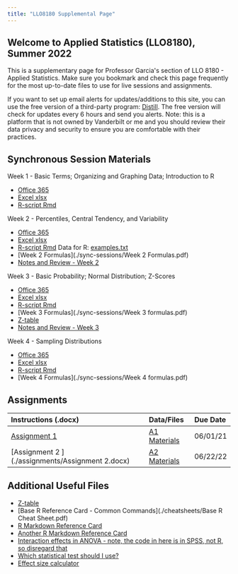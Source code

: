 ```yaml
---
title: "LLO8180 Supplemental Page"
---
```


## Welcome to Applied Statistics (LLO8180), Summer 2022

This is a supplementary page for Professor Garcia's section of LLO 8180 - Applied Statistics. Make sure you bookmark and check this page frequently for the most up-to-date files to use for live sessions and assignments. 

If you want to set up email alerts for updates/additions to this site, you can use the free version of a third-party program: [Distill](https://distill.io/). The free version will check for updates every 6 hours and send you alerts. Note: this is a platform that is not owned by Vanderbilt or me and you should review their data privacy and security to ensure you are comfortable with their practices.

## Synchronous Session Materials

Week 1 - Basic Terms; Organizing and Graphing Data; Introduction to R
 * [Office 365](https://vanderbilt365-my.sharepoint.com/:x:/g/personal/rafael_garcia_vanderbilt_edu/ER-jfMhQSQtAmk22Bph7BUcB8rLmYSk7onnszLFwC1YCJQ?e=wrYi0F)
 * [Excel xlsx](./sync-sessions/Week1Excel.xlsx)
 * [R-script Rmd](./sync-sessions/Week1R.Rmd)
	
Week 2 - Percentiles, Central Tendency, and Variability
 * [Office 365](https://vanderbilt365-my.sharepoint.com/:x:/g/personal/rafael_garcia_vanderbilt_edu/EZf1herkwJlOte2L7N0KtHkBHux0M86DGcqzZP54KliHdQ?e=YirL6e)
 * [Excel xlsx](./sync-sessions/Week2Excel.xlsx)
 * [R-script Rmd](./sync-sessions/Week2R.Rmd) Data for R: [examples.txt](./sync-sessions/examples.txt)
 * [Week 2 Formulas](./sync-sessions/Week 2 Formulas.pdf)
 * [Notes and Review - Week 2](https://vanderbilt365-my.sharepoint.com/:x:/g/personal/rafael_garcia_vanderbilt_edu/EW3RldtpTIJPtBbSQz3wS3oB96oTb1GrlZrdaMKFXhdcOw?e=ZyaVUP)
	
Week 3 - Basic Probability; Normal Distribution; Z-Scores
 * [Office 365](https://vanderbilt365-my.sharepoint.com/:x:/g/personal/rafael_garcia_vanderbilt_edu/EbKjZK0bYM5PvLIQY9MHYOQBniRFTCnvjZugidPejrpRyw?e=OZhCIF)
 * [Excel xlsx](./sync-sessions/Week3Excel.xlsx)
 * [R-script Rmd](./sync-sessions/Week2R.Rmd)
 * [Week 3 Formulas](./sync-sessions/Week 3 formulas.pdf)
 * [Z-table](./sync-sessions/z-table.pdf)
 * [Notes and Review - Week 3](https://vanderbilt365-my.sharepoint.com/:x:/g/personal/rafael_garcia_vanderbilt_edu/EVZkaTFZjNJMtaFTFr0Jnx8Bj6VT6A1Owl569R1BSqLeFg?e=yTWdB3)
	
Week 4 - Sampling Distributions
 * [Office 365](https://vanderbilt365-my.sharepoint.com/:x:/g/personal/rafael_garcia_vanderbilt_edu/EXRT18xQ4e9Bv1JffcRsKewByN27hmwGQg2Sv-8WKN9odA?e=djYrGW)
 * [Excel xlsx](./sync-sessions/Week4Excel.xlsx)
 * [R-script Rmd](./sync-sessions/Week4R.Rmd)
 * [Week 4 Formulas](./sync-sessions/Week 4 formulas.pdf)

	
<!--- Week 5 - Hypothesis Testing: One-Sample Z-Test
 * [Office 365]()
 * [Excel xlsx](./sync-sessions/)
 * [R-script Rmd](./sync-sessions/)
	
Week 6 - Power and Effect Size; One-Sample t-Test
 * [Office 365]()
 * [Excel xlsx](./sync-sessions/Week1Excel.xlsx)
 * [R-script Rmd](./sync-sessions/Week1R.Rmd)
	
Week 7 - Two-Sample t-tests
 * [Office 365]()
 * [Excel xlsx](./sync-sessions/)
 * [R-script Rmd](./sync-sessions/)
	
Week 8 - Confidence Intervals
 * [Office 365]()
 * [Excel xlsx](./sync-sessions/)
 * [R-script Rmd](./sync-sessions/)
	
Week 9 - One-Way ANOVA
 * [Office 365]()
 * [Excel xlsx](./sync-sessions/)
 * [R-script Rmd](./sync-sessions/)
	
Week 10 - Two-Way ANOVA
 * [Office 365]()
 * [Excel xlsx](./sync-sessions/)
 * [R-script Rmd](./sync-sessions/)
	
Week 11 - Correlation
 * [Office 365]()
 * [Excel xlsx](./sync-sessions/Week1Excel.xlsx)
 * [R-script Rmd](./sync-sessions/Week1R.Rmd)
	
Week 12 - Simple Linear Regression
 * [Office 365]()
 * [Excel xlsx](./sync-sessions/)
 * [R-script Rmd](./sync-sessions/)
	
Week 13 - Multiple Linear Regression
 * [Office 365]()
 * [Excel xlsx](./sync-sessions/)
 * [R-script Rmd](./sync-sessions/)
	
Week 14 - Chi-Square
 * [Office 365]()
 * [Excel xlsx](./sync-sessions/)
 * [R-script Rmd](./sync-sessions/) --->
	
## Assignments

| **Instructions (.docx)** | **Data/Files** | **Due Date**|
|:---|:---|:---|
|[Assignment 1 ](./assignments/Assignment-1.docx) | [A1 Materials](./assignments/A1-materials.zip) | 06/01/21 |
|[Assignment 2 ](./assignments/Assignment 2.docx) | [A2 Materials](./assignments/weight.xlsx)  | 06/22/22 |

<!--- |[Assignment 3 ](./assignments/Assignment-3.docx) | [A3 Materials](./)  | //22 |
|[Assignment 4 ](./assignments/Assignment-4.docx) | [A4 Materials](./)  | //22 |
|[Assignment 5 ](./assignments/Assignment-5.docx) | [A5 Materials](./)  | //22 |
|[Assignment 6 ](./assignments/Assignment-6.docx) | [A6 Materials](./)  | //22 |
|[Assignment 7 ](./assignments/Assignment-7.docx) | [A7 Materials](./)  | //22 | --->

## Additional Useful Files
* [Z-table](./sync-sessions/z-table.pdf)
* [Base R Reference Card - Common Commands](./cheatsheets/Base R Cheat Sheet.pdf)
* [R Markdown Reference Card](./cheatsheets/rmarkdown-reference.pdf)
* [Another R Markdown Reference Card](./cheatsheets/rmarkdown-cheatsheet.pdf)
* [Interaction effects in ANOVA - note, the code in here is in SPSS, not R, so disregard that](https://pages.uoregon.edu/stevensj/interaction.pdf)
* [Which statistical test should I use?](https://help.xlstat.com/s/article/which-statistical-test-should-you-use?language=en_US)
* [Effect size calculator](http://www.psychometrica.de/effect_size.html)
